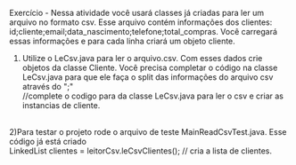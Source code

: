 

Exercício - Nessa atividade você usará classes já criadas para ler um arquivo no formato csv. Esse arquivo contém informações dos clientes: id;cliente;email;data_nascimento;telefone;total_compras. Você carregará essas informações e para cada linha criará um objeto cliente. 
<br>


1) Utilize o LeCsv.java para ler o arquivo.csv. Com esses dados crie objetos da classe Cliente. Você precisa completar o código na classe LeCsv.java para que ele faça o split das informações do arquivo csv através do ";" <br>
  //complete o codigo para da classe LeCsv.java para ler o csv e criar as instancias de cliente.<br><br>

2)Para testar o projeto rode o arquivo de teste MainReadCsvTest.java. Esse código já está criado<br>
LinkedList<Cliente> clientes = leitorCsv.leCsvClientes(); // cria a lista de clientes. 


